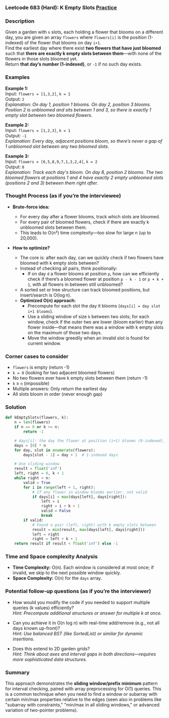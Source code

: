 ### Leetcode 683 (Hard): K Empty Slots [Practice](https://leetcode.com/problems/k-empty-slots)

### Description  
Given a garden with `n` slots, each holding a flower that blooms on a different day, you are given an array `flowers` where `flowers[i]` is the position (1-indexed) of the flower that blooms on day `i+1`.  
Find the earliest day where there exist **two flowers that have just bloomed** such that **there are exactly k empty slots between them**—with none of the flowers in those slots bloomed yet.  
Return **that day’s number (1-indexed)**, or `-1` if no such day exists.

### Examples  

**Example 1:**  
Input: `flowers = [1,3,2]`, `k = 1`  
Output: `2`  
*Explanation: On day 1, position 1 blooms. On day 2, position 3 blooms. Position 2 is unbloomed and sits between 1 and 3, so there is exactly 1 empty slot between two bloomed flowers.*

**Example 2:**  
Input: `flowers = [1,2,3]`, `k = 1`  
Output: `-1`  
*Explanation: Every day, adjacent positions bloom, so there’s never a gap of 1 unbloomed slot between any two bloomed slots.*

**Example 3:**  
Input: `flowers = [6,5,8,9,7,1,3,2,4]`, `k = 2`  
Output: `8`  
*Explanation: Track each day's bloom. On day 8, position 2 blooms. The two bloomed flowers at positions 1 and 4 have exactly 2 empty unbloomed slots (positions 2 and 3) between them right after.*

### Thought Process (as if you’re the interviewee)  
- **Brute-force idea:**  
  - For every day after a flower blooms, track which slots are bloomed.
  - For every pair of bloomed flowers, check if there are exactly k unbloomed slots between them.
  - This leads to O(n²) time complexity—too slow for large n (up to 20,000).

- **How to optimize?**  
  - The core is: after each day, can we quickly check if two flowers have bloomed with k empty slots between?
  - Instead of checking all pairs, think positionally:  
    - If on day `d` a flower blooms at position `p`, how can we efficiently check if there’s a bloomed flower at position `p - k - 1` or `p + k + 1`, with all flowers in between still unbloomed?
  - A sorted set or tree structure can track bloomed positions, but insert/search is O(log n).
  - **Optimized O(n) approach:**  
    - Precompute for each slot the day it blooms (`days[i] = day slot i+1 blooms`).
    - Use a sliding window of size `k` between two slots; for each window, check if the outer two are lower (bloom earlier) than any flower inside—that means there was a window with k empty slots on the maximum of those two days.
    - Move the window greedily when an invalid slot is found for current window.

### Corner cases to consider  
- `flowers` is empty (return -1)
- `k = 0` (looking for two adjacent bloomed flowers)
- No two flowers ever have k empty slots between them (return -1)
- `k` ≥ `n` (impossible)
- Multiple answers: Only return the earliest day
- All slots bloom in order (never enough gap)

### Solution

```python
def kEmptySlots(flowers, k):
    n = len(flowers)
    if n == 0 or k >= n:
        return -1

    # days[i]: the day the flower at position (i+1) blooms (0-indexed), so use i=slot-1
    days = [0] * n
    for day, slot in enumerate(flowers):
        days[slot - 1] = day + 1  # 1-indexed days

    # Use sliding window
    result = float('inf')
    left, right = 0, k + 1
    while right < n:
        valid = True
        for i in range(left + 1, right):
            # If any flower in window blooms earlier, not valid
            if days[i] < max(days[left], days[right]):
                left = i
                right = i + k + 1
                valid = False
                break
        if valid:
            # Found a pair (left, right) with k empty slots between
            result = min(result, max(days[left], days[right]))
            left = right
            right = left + k + 1
    return result if result < float('inf') else -1
```

### Time and Space complexity Analysis  

- **Time Complexity:** O(n). Each window is considered at most once; if invalid, we skip to the next possible window quickly.
- **Space Complexity:** O(n) for the `days` array.

### Potential follow-up questions (as if you’re the interviewer)  

- How would you modify the code if you needed to support multiple queries (k values) efficiently?  
  *Hint: Precompute additional structures or answer for multiple k at once.*

- Can you achieve it in O(n log n) with real-time add/remove (e.g., not all days known up-front)?  
  *Hint: Use balanced BST (like SortedList) or similar for dynamic insertions.*

- Does this extend to 2D garden grids?  
  *Hint: Think about axes and interval gaps in both directions—requires more sophisticated data structures.*

### Summary
This approach demonstrates the **sliding window/prefix minimum** pattern for interval checking, paired with array preprocessing for O(1) queries. This is a common technique when you need to find a window or subarray with certain min/max properties relative to the edges (seen also in problems like "subarray with constraints," "min/max in all sliding windows," or advanced variation of two-pointer problems).